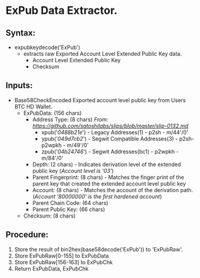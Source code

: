 # ExPub Data Extractor.
## Syntax:
  - expubkeydecode('ExPub')
    - extracts raw Exported Account Level Extended Public Key data.
      - Account Level Extended Public Key
      - Checksum
## Inputs:
  - Base58CheckEncoded Exported account level public key from Users BTC HD Wallet.
    - ExPubData: (156 chars)
      - Address Type: (8 chars)  _From: https://github.com/satoshilabs/slips/blob/master/slip-0132.md_
        - xpub('_0488b21e_') - Legacy Addresses(1) - p2sh - m/44'/0' 
        - ypub('_049d7cb2_') - Segwit Compatible Addresses(3) - p2sh-p2wpkh - m/49'/0'
        - zpub('_04b24746_') - Segwit Addresses(bc1) - p2wpkh - m/84'/0'
      - Depth: (2 chars) - Indicates derivation level of the extended public key (_Account level is '03'_)
      - Parent Fingerprint: (8 chars) - Matches the finger print of the parent key that created the extended account level public key
      - Account: (8 chars) - Matches the account of the derivation path. (_Account '80000000' is the first hardened account_)
      - Parent Chain Code: (64 chars)
      - Parent Public Key: (66 chars)
    - Checksum: (8 chars)
## Procedure:
1. Store the result of bin2hex(base58decode('ExPub')) to 'ExPubRaw'.
2. Store ExPubRaw[0-155] to ExPubData
3. Store ExPubRaw[156-163] to ExPubChk
4. Return ExPubData, ExPubChk
